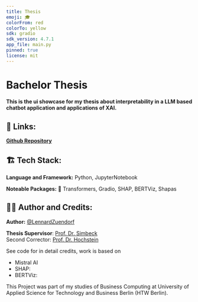 ```yaml
---
title: Thesis
emoji: 🎓
colorFrom: red
colorTo: yellow
sdk: gradio
sdk_version: 4.7.1
app_file: main.py
pinned: true
license: mit
---
```


# Bachelor Thesis
#### This is the ui showcase for my thesis about interpretability in a LLM based chatbot application and applications of XAI.

## 🔗 Links:

**[Github Repository](https://github.com/LennardZuendorf/thesis)**

## 🏗️ Tech Stack:

**Language and Framework:** Python, JupyterNotebook

**Noteable Packages:** 🤗 Transformers, Gradio, SHAP, BERTViz, Shapas

## 👨‍💻 Author and Credits:</h2>


**Author:** [@LennardZuendorf](https://github.com/LennardZuendorf)

**Thesis Supervisor**: [Prof. Dr. Simbeck](https://www.htw-berlin.de/hochschule/personen/person/?eid=9862) 
<br> Second Corrector: [Prof. Dr. Hochstein](https://www.htw-berlin.de/hochschule/personen/person/?eid=10628)


See code for in detail credits, work is based on

- Mistral AI
- SHAP:
- BERTViz:


This Project was part of my studies of Business Computing at University of Applied Science for Technology and Business Berlin (HTW Berlin).

